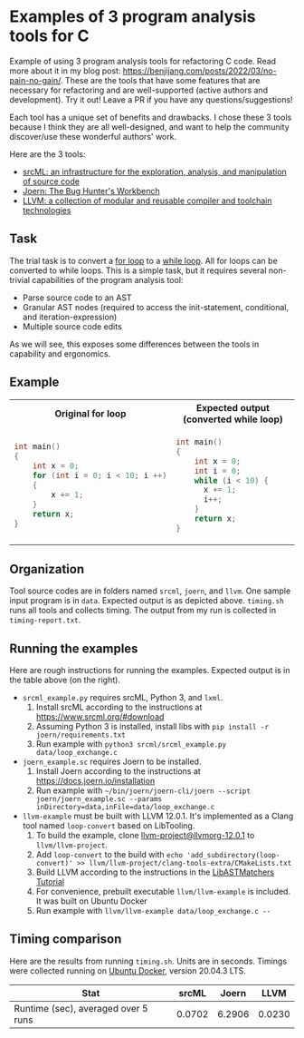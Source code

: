 # Examples of 3 program analysis tools for C

Example of using 3 program analysis tools for refactoring C code.
Read more about it in my blog post: https://benjijang.com/posts/2022/03/no-pain-no-gain/.
These are the tools that have some features that are necessary for refactoring and are well-supported (active authors and development).
Try it out! Leave a PR if you have any questions/suggestions!

Each tool has a unique set of benefits and drawbacks.
I chose these 3 tools because I think they are all well-designed, and want to help the community discover/use these wonderful authors' work.

Here are the 3 tools:

* [srcML: an infrastructure for the exploration, analysis, and manipulation of source code](https://www.srcml.org/)
* [Joern: The Bug Hunter's Workbench](https://joern.io/)
* [LLVM: a collection of modular and reusable compiler and toolchain technologies](https://llvm.org/)

## Task

The trial task is to convert a [for loop](https://en.cppreference.com/w/cpp/language/for) to a [while loop](https://en.cppreference.com/w/cpp/language/while).
All for loops can be converted to while loops.
This is a simple task, but it requires several non-trivial capabilities of the program analysis tool:

* Parse source code to an AST
* Granular AST nodes (required to access the init-statement, conditional, and iteration-expression)
* Multiple source code edits

As we will see, this exposes some differences between the tools in capability and ergonomics.

## Example

<table>
<tr>
<th>Original for loop</th>
<th>Expected output (converted while loop)</th>
</tr>
<tr>
<td>

```c
int main()
{
    int x = 0;
    for (int i = 0; i < 10; i ++)
    {
        x += 1;
    }
    return x;
}
```

</td>
<td>

```c
int main()
{
    int x = 0;
    int i = 0;
    while (i < 10) {
      x += 1;
      i++;
    }
    return x;
}
```

</td>
</tr>
</table>

## Organization

Tool source codes are in folders named `srcml`, `joern`, and `llvm`.
One sample input program is in `data`. Expected output is as depicted above.
`timing.sh` runs all tools and collects timing.
The output from my run is collected in `timing-report.txt`.

## Running the examples

Here are rough instructions for running the examples.
Expected output is in the table above (on the right).

* `srcml_example.py` requires srcML, Python 3, and `lxml`.
  1. Install srcML according to the instructions at https://www.srcml.org/#download
  2. Assuming Python 3 is installed, install libs with `pip install -r joern/requirements.txt`
  3. Run example with `python3 srcml/srcml_example.py data/loop_exchange.c`
* `joern_example.sc` requires Joern to be installed.
  1. Install Joern according to the instructions at https://docs.joern.io/installation
  2. Run example with `~/bin/joern/joern-cli/joern --script joern/joern_example.sc --params inDirectory=data,inFile=data/loop_exchange.c`
* `llvm-example` must be built with LLVM 12.0.1. It's implemented as a Clang tool named `loop-convert` based on LibTooling.
  1. To build the example, clone [llvm-project@llvmorg-12.0.1](https://github.com/llvm/llvm-project/tree/llvmorg-12.0.1) to `llvm/llvm-project`.
  2. Add `loop-convert` to the build with `echo 'add_subdirectory(loop-convert)' >> llvm/llvm-project/clang-tools-extra/CMakeLists.txt`
  3. Build LLVM according to the instructions in the [LibASTMatchers Tutorial](https://releases.llvm.org/12.0.1/tools/clang/docs/LibASTMatchersTutorial.html#step-0-obtaining-clang)
  4. For convenience, prebuilt executable `llvm/llvm-example` is included. It was built on Ubuntu Docker
  5. Run example with `llvm/llvm-example data/loop_exchange.c --`

## Timing comparison

Here are the results from running `timing.sh`. Units are in seconds.
Timings were collected running on [Ubuntu Docker](https://hub.docker.com/_/ubuntu), version 20.04.3 LTS.

| Stat          | srcML  | Joern  | LLVM   |
|---------------|--------|--------|--------|
| Runtime (sec), averaged over 5 runs | 0.0702 | 6.2906 | 0.0230 |
